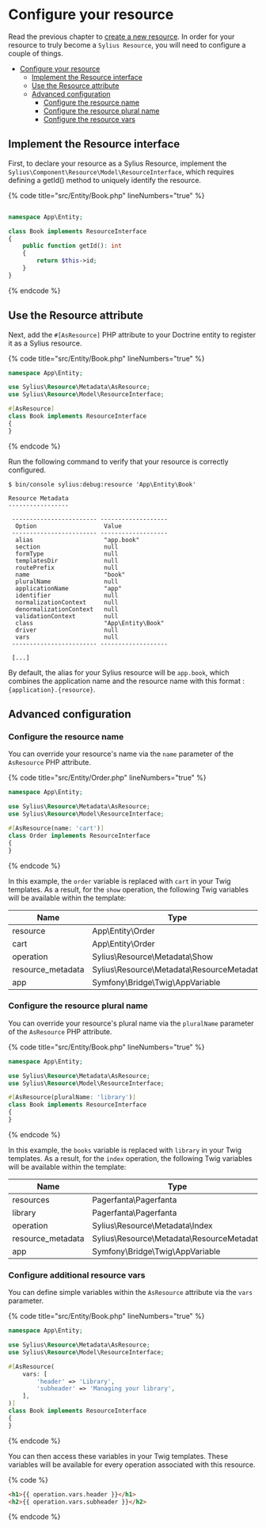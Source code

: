 # Configure your resource

Read the previous chapter to [create a new resource](create_new_resource.md). In order for your resource to truly become a `Sylius Resource`, 
you will need to configure a couple of things.

<!-- TOC -->
* [Configure your resource](#configure-your-resource)
  * [Implement the Resource interface](#implement-the-resource-interface)
  * [Use the Resource attribute](#use-the-resource-attribute)
  * [Advanced configuration](#advanced-configuration)
    * [Configure the resource name](#configure-the-resource-name)
    * [Configure the resource plural name](#configure-the-resource-plural-name)
    * [Configure the resource vars](#configure-the-resource-vars)
<!-- TOC -->

## Implement the Resource interface

First, to declare your resource as a Sylius Resource, implement the ```Sylius\Component\Resource\Model\ResourceInterface```,
which requires defining a getId() method to uniquely identify the resource.

{% code title="src/Entity/Book.php" lineNumbers="true" %}
```php

namespace App\Entity;

class Book implements ResourceInterface
{
    public function getId(): int
    {
        return $this->id;
    }
}
```
{% endcode %}

## Use the Resource attribute

Next, add the ```#[AsResource]``` PHP attribute to your Doctrine entity to register it as a Sylius resource.

{% code title="src/Entity/Book.php" lineNumbers="true" %}
```php
namespace App\Entity;

use Sylius\Resource\Metadata\AsResource;
use Sylius\Resource\Model\ResourceInterface;

#[AsResource]
class Book implements ResourceInterface
{
}

```
{% endcode %}

Run the following command to verify that your resource is correctly configured.

```shell
$ bin/console sylius:debug:resource 'App\Entity\Book'
```

```
Resource Metadata
-----------------

 ------------------------ ------------------- 
  Option                   Value              
 ------------------------ ------------------- 
  alias                    "app.book"         
  section                  null               
  formType                 null               
  templatesDir             null               
  routePrefix              null               
  name                     "book"             
  pluralName               null               
  applicationName          "app"              
  identifier               null               
  normalizationContext     null               
  denormalizationContext   null               
  validationContext        null               
  class                    "App\Entity\Book"  
  driver                   null               
  vars                     null               
 ------------------------ -------------------
 
 [...]
```

By default, the alias for your Sylius resource will be `app.book`, which combines the application name and the resource name
with this format : `{application}.{resource}`.

## Advanced configuration

### Configure the resource name

You can override your resource's name via the `name` parameter of the `AsResource` PHP attribute.

{% code title="src/Entity/Order.php" lineNumbers="true" %}
```php
namespace App\Entity;

use Sylius\Resource\Metadata\AsResource;
use Sylius\Resource\Model\ResourceInterface;

#[AsResource(name: 'cart')]
class Order implements ResourceInterface
{
}
```
{% endcode %}

In this example, the `order` variable is replaced with `cart` in your Twig templates.
As a result, for the `show` operation, the following Twig variables will be available within the template:

| Name              | Type                                      |
|-------------------|-------------------------------------------|
| resource          | App\Entity\Order                          |
| cart              | App\Entity\Order                          |
| operation         | Sylius\Resource\Metadata\Show             |
| resource_metadata | Sylius\Resource\Metadata\ResourceMetadata |
| app               | Symfony\Bridge\Twig\AppVariable           |

### Configure the resource plural name

You can override your resource's plural name via the `pluralName` parameter of the `AsResource` PHP attribute.

{% code title="src/Entity/Book.php" lineNumbers="true" %}
```php
namespace App\Entity;

use Sylius\Resource\Metadata\AsResource;
use Sylius\Resource\Model\ResourceInterface;

#[AsResource(pluralName: 'library')]
class Book implements ResourceInterface
{
}
```
{% endcode %}

In this example, the `books` variable is replaced with `library` in your Twig templates.
As a result, for the `index` operation, the following Twig variables will be available within the template:

| Name              | Type                                      |
|-------------------|-------------------------------------------|
| resources         | Pagerfanta\Pagerfanta                     |
| library           | Pagerfanta\Pagerfanta                     |
| operation         | Sylius\Resource\Metadata\Index            |
| resource_metadata | Sylius\Resource\Metadata\ResourceMetadata |
| app               | Symfony\Bridge\Twig\AppVariable           |

### Configure additional resource vars

You can define simple variables within the `AsResource` attribute via the `vars` parameter.

{% code title="src/Entity/Book.php" lineNumbers="true" %}
```php
namespace App\Entity;

use Sylius\Resource\Metadata\AsResource;
use Sylius\Resource\Model\ResourceInterface;

#[AsResource(
    vars: [
        'header' => 'Library', 
        'subheader' => 'Managing your library',
    ],
)]
class Book implements ResourceInterface
{
}
```
{% endcode %}

You can then access these variables in your Twig templates.
These variables will be available for every operation associated with this resource.

{% code %}
```html
<h1>{{ operation.vars.header }}</h1>
<h2>{{ operation.vars.subheader }}</h2>
```
{% endcode %}

